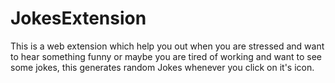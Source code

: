 # JokesExtension

This is a web extension which help you out when you are stressed
 and want to hear something funny or maybe you are tired of working and
 want to see some jokes, this generates random Jokes whenever you click on it's icon.
